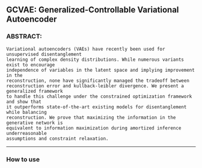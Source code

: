 ## GCVAE: Generalized-Controllable Variational Autoencoder

### ABSTRACT: 
```
Variational autoencoders (VAEs) have recently been used for unsupervised disentanglement 
learning of complex density distributions. While numerous variants exist to encourage 
independence of variables in the latent space and implying improvement in the 
reconstruction, none have significantly managed the tradeoff between 
reconstruction error and kullback-leibler divergence. We present a generalized framework 
to handle this challenge under the constrained optimization framework and show that 
it outperforms state-of-the-art existing models for disentanglement while balancing 
reconstruction. We prove that maximizing the information in the generative network is 
equivalent to information maximization during amortized inference underreasonable 
assumptions and constraint relaxation.
```
-----------------------------------

### How to use

```
    
```
